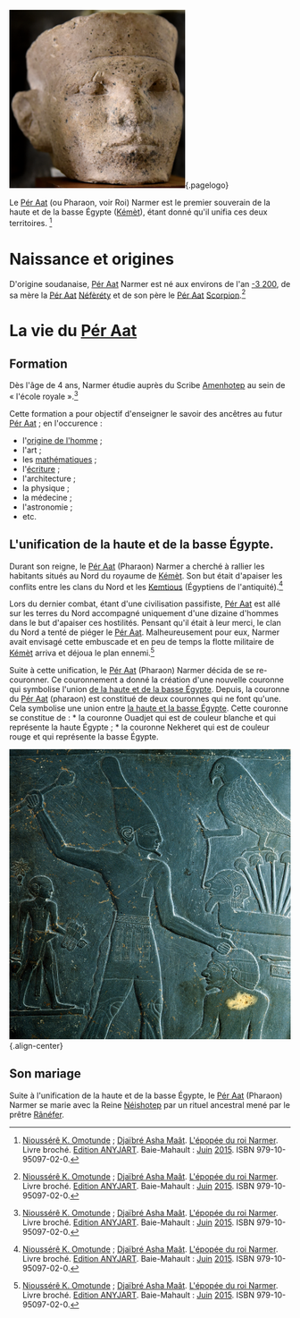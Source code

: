 <!-- TITLE: Narmer -->
<!-- SUBTITLE: Présentation du Pér Aat Narmer -->
![Pharao Narmer](/uploads/personnalite/pharao-narmer.png "Tête en calcaire du Pharaon Narmer"){.pagelogo}

Le [Pér Aat](/personnalite/titre/per-aat) (ou Pharaon, voir Roi) Narmer est le premier souverain de la haute et de la basse Égypte ([Kémèt](/geographie/empire/afrique/nord-est/kmt)), étant donné qu'il unifia ces deux territoires. [^1]

# Naissance et origines
D'origine soudanaise, [Pér Aat](/personnalite/titre/per-aat) Narmer est né aux environs de l'an [-3 200](/histoire/date/calendrier-gregorien/par-an/-3200), de sa mère la [Pér Aat](/personnalite/titre/per-aat) [Néfèréty](/personnalite/femme/noble/souveraine/pharaon/afrique/nord-est/kmt/neferety) et de son père le [Pér Aat](/personnalite/titre/per-aat) [Scorpion](/personnalite/le-roi-scorpion).[^1]

# La vie du [Pér Aat](/personnalite/titre/per-aat)
## Formation
Dès l'âge de 4 ans, Narmer étudie auprès du Scribe [Amenhotep](/personnalite/homme/savant/afrique/nord-est/empire/kmt/amenhotep) au sein de « l'école royale ».[^1]

Cette formation a pour objectif d'enseigner le savoir des ancêtres au futur [Pér Aat](/personnalite/titre/per-aat) ; en l'occurence :
* l'[origine de l'homme](/histoire/afrique/les-origines-de-l-humanite) ;
* l'art ;
* les [mathématiques](/mathematiques/mathematiques-africaines) ;
* l'[écriture](/ecriture/hieroglyphe/mdw-ntr) ;
* l'architecture ;
* la physique ;
* la médecine ;
* l'astronomie ;
* etc.

## L'unification de la haute et de la basse Égypte.
Durant son reigne, le [Pér Aat](/personnalite/titre/per-aat) (Pharaon) Narmer a cherché à rallier les habitants situés au Nord du royaume de [Kémèt](/geographie/empire/afrique/nord-est/kmt). Son but était d'apaiser les conflits entre les clans du Nord et les [Kemtious](/peuple/kemtiou) (Égyptiens de l'antiquité).[^1]

Lors du dernier combat, étant d'une civilisation passifiste, [Pér Aat](/personnalite/titre/per-aat) est allé sur les terres du Nord accompagné uniquement d'une dizaine d'hommes dans le but d'apaiser ces hostilités.
Pensant qu'il était à leur merci, le clan du Nord a tenté de piéger le [Pér Aat](/personnalite/titre/per-aat). Malheureusement pour eux, Narmer avait envisagé cette embuscade et en peu de temps la flotte militaire de [Kémèt](/geographie/empire/afrique/nord-est/kmt) arriva et déjoua le plan ennemi.[^1]

Suite à cette unification, le [Pér Aat](/personnalite/titre/per-aat) (Pharaon) Narmer décida de se re-couronner. Ce couronnement a donné la création d'une nouvelle couronne qui symbolise l'union [de la haute et de la basse Égypte](/geographie/empire/afrique/nord-est/kmt#levolution-du-royaume). Depuis, la couronne du [Pér Aat](/personnalite/titre/per-aat) (pharaon) est constitué de deux couronnes qui ne font qu'une. Cela symbolise une union entre [la haute et la basse Égypte](/geographie/empire/afrique/nord-est/kmt#levolution-du-royaume). Cette couronne se constitue de :
	* la couronne Ouadjet qui est de couleur blanche et qui représente la haute Égypte ;
	* la couronne Nekheret qui est de couleur rouge et qui représente la basse Égypte.

![King Narmer](/uploads/personnalite/king-narmer.jpg "Le Pharaon Narmer sur la Palette de Narmer"){.align-center}


## Son mariage
Suite à l'unification de la haute et de la basse Égypte, le [Pér Aat](/personnalite/titre/per-aat) (Pharaon) Narmer se marie avec la Reine [Néishotep](/personnalite/neishotep) par un rituel ancestral mené par le prêtre [Rânéfer](/personnalite/ranefer).


[^1]: [Nioussérê K. Omotunde](/personnalite/nioussere-kalala-omotunde) ; [Djaïbré Asha Maât](/personnalite/a-classer/djaibre-asha-maat). [L'épopée du roi Narmer](ouvrages/l-epopee-du-roi-narmer). Livre broché. [Edition ANYJART](/organisme/anyjart). Baie-Mahault : [Juin](/histoire/date/calendrier-gregorien/par-mois/juin) [2015](/histoire/date/calendrier-gregorien/par-annee/2015). ISBN 979-10-95097-02-0.